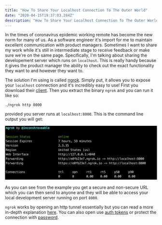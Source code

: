 ```yaml
---
title: "How To Share Your Localhost Connection To The Outer World"
date: "2020-04-15T19:37:03.284Z"
description: "How To Share Your Localhost Connection To The Outer World By Openning a Tunnel"
---
```


In the times of coronavirus epidemic working remote has become the new norm for many of us. As a software engineer it's import for me to maintain excellent communication with product managers. Sometimes I want to share my work while it's still in intermediate stage to receive feedback or make sure we're on the same page. Specifically, I'm talking about sharing the developement server which runs on `localhost`. This is really handy because it gives the product manager the ability to check out the exact functionality they want to and however they want to.

The solution I'm using is called [ngrok](https://ngrok.com). Simply put, it allows you to expose your `localhost` connection and it's incredibly easy to use! First you download their [client](https://ngrok.com/download). Then you extract the binary `ngrok` and you can run it like so:

```
./ngrok http 8000
```

provided you server runs at `localhost:8000`. This is the command line output you will get:

![ngrok output](./ngrok.png)

As you can see from the example you get a secure and non-secure URL which you can then send to anyone and they will be able to access your local development server running on port `8000`.

`ngrok` works by opening an http tunnel essentially but you can read a more in-depth explanation [here](https://github.com/inconshreveable/ngrok/blob/master/docs/DEVELOPMENT.md). You can also open use [auth tokens](https://ngrok.com/docs#getting-started-authtoken) or protect the connection with [password](https://ngrok.com/docs#http-auth).
